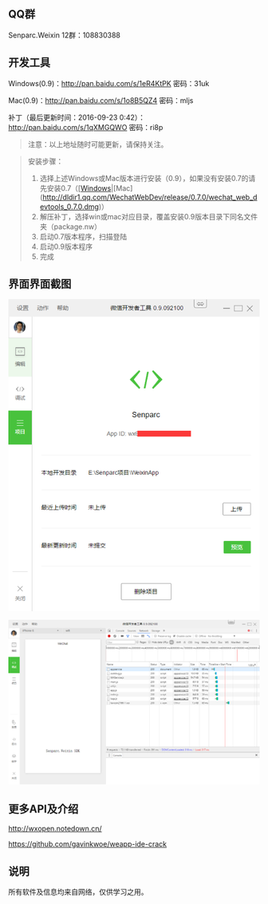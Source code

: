 
QQ群
--------
Senparc.Weixin 12群：108830388


开发工具
----------
Windows(0.9)：http://pan.baidu.com/s/1eR4KtPK 密码：31uk

Mac(0.9)：http://pan.baidu.com/s/1o8B5QZ4 密码：mljs

补丁（最后更新时间：2016-09-23 0:42）：http://pan.baidu.com/s/1qXMGQWO 密码：ri8p

>注意：以上地址随时可能更新，请保持关注。

>安装步骤：
>1. 选择上述Windows或Mac版本进行安装（0.9），如果没有安装0.7的请先安装0.7（[[Windows](http://dldir1.qq.com/WechatWebDev/release/0.7.0/wechat_web_devtools_0.7.0_x64.exe)|[Mac] (http://dldir1.qq.com/WechatWebDev/release/0.7.0/wechat_web_devtools_0.7.0.dmg)）
>2. 解压补丁，选择win或mac对应目录，覆盖安装0.9版本目录下同名文件夹（package.nw）
>3. 启动0.7版本程序，扫描登陆
>4. 启动0.9版本程序
>5. 完成


界面界面截图
-----------
![界面1](files/snapshot1.png)



![界面2](files/snapshot2.png)



更多API及介绍
----------
http://wxopen.notedown.cn/

https://github.com/gavinkwoe/weapp-ide-crack

说明
----------
所有软件及信息均来自网络，仅供学习之用。
